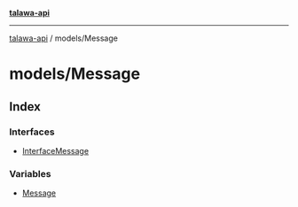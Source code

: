[**talawa-api**](../../README.md)

***

[talawa-api](../../modules.md) / models/Message

# models/Message

## Index

### Interfaces

- [InterfaceMessage](interfaces/InterfaceMessage.md)

### Variables

- [Message](variables/Message.md)
